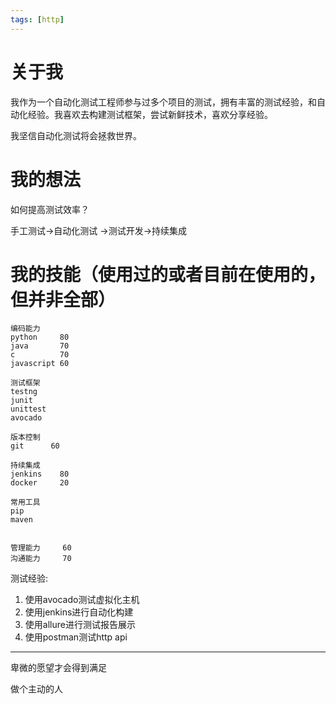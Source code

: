 ```yaml
---
tags: [http]
---
```

# 关于我
我作为一个自动化测试工程师参与过多个项目的测试，拥有丰富的测试经验，和自动化经验。我喜欢去构建测试框架，尝试新鲜技术，喜欢分享经验。

我坚信自动化测试将会拯救世界。


# 我的想法
如何提高测试效率？

手工测试->自动化测试 ->测试开发->持续集成


# 我的技能（使用过的或者目前在使用的，但并非全部）

```
编码能力
python     80
java       70
c          70
javascript 60

测试框架
testng
junit 
unittest
avocado

版本控制
git      60

持续集成
jenkins    80
docker     20

常用工具
pip
maven


管理能力     60
沟通能力     70
```


测试经验:
1. 使用avocado测试虚拟化主机
2. 使用jenkins进行自动化构建
3. 使用allure进行测试报告展示
4. 使用postman测试http api

 

 
---
卑微的愿望才会得到满足

做个主动的人
